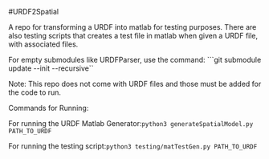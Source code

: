 #URDF2Spatial

A repo for transforming a URDF into matlab for testing purposes. There are also testing scripts that creates a test file in matlab when given a URDF file, with associated files.

For empty submodules like URDFParser, use the command: ```git submodule update --init --recursive``

Note: This repo does not come with URDF files and those must be added for the code to run.

Commands for Running:

For running the URDF Matlab Generator:```python3 generateSpatialModel.py PATH_TO_URDF```

For running the testing script:```python3 testing/matTestGen.py PATH_TO_URDF ```
